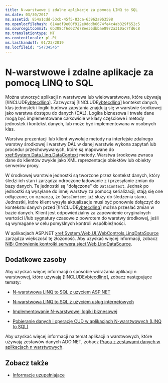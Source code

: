 ```yaml
---
title: N-warstwowe i zdalne aplikacje za pomocą LINQ to SQL
ms.date: 03/30/2017
ms.assetid: 854a1cdd-53cb-45f5-83ca-63962a9b3598
ms.openlocfilehash: 614adf9e00f912e0dddb6674fe4c4ab329f652c5
ms.sourcegitcommit: 6b308cf6d627d78ee36dbbae8972a310ac7fd6c8
ms.translationtype: MT
ms.contentlocale: pl-PL
ms.lasthandoff: 01/23/2019
ms.locfileid: "54734545"
---
```

# <a name="n-tier-and-remote-applications-with-linq-to-sql"></a>N-warstwowe i zdalne aplikacje za pomocą LINQ to SQL
Można utworzyć aplikacji n warstwowa lub wielowarstwowa, które używają [!INCLUDE[vbtecdlinq](../../../../../../includes/vbtecdlinq-md.md)]. Zazwyczaj [!INCLUDE[vbtecdlinq](../../../../../../includes/vbtecdlinq-md.md)] kontekst danych, klas jednostek i logiki budowa zapytania znajdują się w warstwie środkowej jako warstwa dostępu do danych (DAL). Logika biznesowa i trwałe dane mogą być implementowane całkowicie w klasy częściowe i metody jednostek i kontekst danych, lub może być implementowana w osobnych klas.

 Warstwa prezentacji lub klient wywołuje metody na interfejsie zdalnego warstwy środkowej i warstwy DAL w danej warstwie wykona zapytań lub procedur przechowywanych, które są mapowane do <xref:System.Data.Linq.DataContext> metody. Warstwa środkowa zwraca dane do klientów zwykle jako XML reprezentacje obiektów lub obiekty serwerów proxy.

 W środkowej warstwie jednostki są tworzone przez kontekst danych, który śledzi ich stan i zarządza odroczone ładowanie z i przesyłanie zmian do bazy danych. Te jednostki są "dołączone" do `DataContext`. Jednak po jednostki są wysyłane do innej warstwy za pomocą serializacji, stają się one odłączone, co oznacza, że `DataContext` już służy do śledzenia stanu. Jednostki, które klient wysyła aktualizacje musi być ponownie dołączyć do kontekstu danych przed [!INCLUDE[vbtecdlinq](../../../../../../includes/vbtecdlinq-md.md)] można przesłać zmian w bazie danych. Klient jest odpowiedzialny za zapewnienie oryginalnych wartości i/lub sygnatury czasowe z powrotem do warstwy środkowej, jeśli są wymagane w celu pomyślnych kontroli współbieżności.

 W aplikacjach ASP.NET <xref:System.Web.UI.WebControls.LinqDataSource> zarządza większość tę złożoność. Aby uzyskać więcej informacji, zobacz [NIB: Omówienie kontrolki serwera sieci Web LinqDataSource](https://msdn.microsoft.com/library/104cfc3f-7385-47d3-8a51-830dfa791136).

## <a name="additional-resources"></a>Dodatkowe zasoby
 Aby uzyskać więcej informacji o sposobie wdrażania aplikacji n warstwowej, które używają [!INCLUDE[vbtecdlinq](../../../../../../includes/vbtecdlinq-md.md)], zobacz następujące tematy:

-   [N-warstwowa LINQ to SQL z użyciem ASP.NET](../../../../../../docs/framework/data/adonet/sql/linq/linq-to-sql-n-tier-with-aspnet.md)

-   [N-warstwowa LINQ to SQL z użyciem usług internetowych](../../../../../../docs/framework/data/adonet/sql/linq/linq-to-sql-n-tier-with-web-services.md) 

-   [Implementowanie N-warstwowej logiki biznesowej](../../../../../../docs/framework/data/adonet/sql/linq/implementing-business-logic-linq-to-sql.md)

-   [Pobieranie danych i operacje CUD w aplikacjach N-warstwowych (LINQ to SQL)](../../../../../../docs/framework/data/adonet/sql/linq/data-retrieval-and-cud-operations-in-n-tier-applications.md)

 Aby uzyskać więcej informacji na temat aplikacji n warstwowych, które używają zestawów danych ADO.NET, zobacz [Praca z zestawami danych w aplikacjach n warstwowych](/visualstudio/data-tools/work-with-datasets-in-n-tier-applications).

## <a name="see-also"></a>Zobacz także
- [Informacje uzupełniające](../../../../../../docs/framework/data/adonet/sql/linq/background-information.md)
